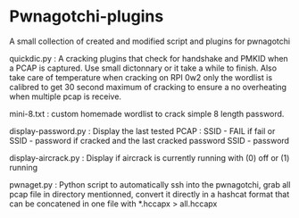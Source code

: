 # Pwnagotchi-plugins
A small collection of created and modified script and plugins for pwnagotchi 


quickdic.py : A cracking plugins that check for handshake and PMKID when a PCAP is captured. Use small dictonnary or it take a while to finish. Also take care of temperature when cracking on RPI 0w2 only the wordlist is calibred to get 30 second maximum of cracking to ensure a no overheating when multiple pcap is receive.


mini-8.txt : custom homemade wordlist to crack simple 8 length password.

display-password.py : Display the last tested PCAP : SSID - FAIL if fail or SSID - password if cracked and the last cracked password SSID - password

display-aircrack.py : Display if aircrack is currently running with (0) off or (1) running

pwnaget.py : Python script to automatically ssh into the pwnagotchi, grab all pcap file in directory mentionned, convert it directly in a hashcat format that can be concatened in one file with *.hccapx > all.hccapx 
